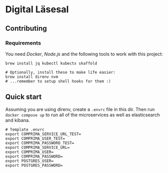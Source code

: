 # Digital Läsesal

## Contributing

### Requirements

You need _Docker_, _Node.js_ and the following tools to work with this project:

```shell
brew install jq kubectl kubectx skaffold

# Optionally, install these to make life easier:
brew install direnv nvm
# ...remember to setup shell hooks for them :)
```

## Quick start

Assuming you are using direnv, create a `.envrc` file in this dir. Then run `docker compose up` to run all of the microservices as well as elasticsearch and kibana.

```
# Template .envrc
export COMPRIMA_SERVICE_URL_TEST=
export COMPRIMA_USER_TEST=
export COMPRIMA_PASSWORD_TEST=
export COMPRIMA_SERVICE_URL=
export COMPRIMA_USER=
export COMPRIMA_PASSWORD=
export POSTGRES_USER=
export POSTGRES_PASSWORD=
```
